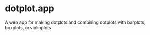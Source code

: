 # dotplot.app
A web app for making dotplots and combining dotplots with barplots, boxplots, or violinplots
